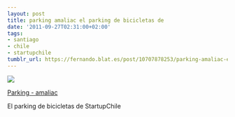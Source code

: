 ```yaml
---
layout: post
title: parking amaliac el parking de bicicletas de
date: '2011-09-27T02:31:00+02:00'
tags:
- santiago
- chile
- startupchile
tumblr_url: https://fernando.blat.es/post/10707878253/parking-amaliac-el-parking-de-bicicletas-de
---
```

 ![](/tumblr_files/tumblr_ls5o46MM1l1qz4y16o1_500.jpg)  

[Parking - amaliac](http://flic.kr/p/aqCNyW)

El parking de bicicletas de StartupChile
